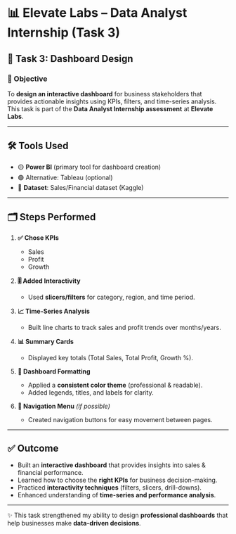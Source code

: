 # 📊 Elevate Labs – Data Analyst Internship (Task 3)

## 📝 Task 3: Dashboard Design

### 🎯 Objective
To **design an interactive dashboard** for business stakeholders that provides actionable insights using KPIs, filters, and time-series analysis.  
This task is part of the **Data Analyst Internship assessment** at **Elevate Labs**.

---

## 🛠 Tools Used
- 🟡 **Power BI** (primary tool for dashboard creation)  
- 🟢 Alternative: Tableau (optional)  
- 📂 **Dataset**: Sales/Financial dataset (Kaggle)  

---

## 🗂 Steps Performed

1. **✅ Chose KPIs**  
   - Sales  
   - Profit  
   - Growth  

2. **🎚 Added Interactivity**  
   - Used **slicers/filters** for category, region, and time period.  

3. **📈 Time-Series Analysis**  
   - Built line charts to track sales and profit trends over months/years.  

4. **📊 Summary Cards**  
   - Displayed key totals (Total Sales, Total Profit, Growth %).  

5. **🎨 Dashboard Formatting**  
   - Applied a **consistent color theme** (professional & readable).  
   - Added legends, titles, and labels for clarity.  

6. **🔗 Navigation Menu** *(if possible)*  
   - Created navigation buttons for easy movement between pages.  

---

## ✅ Outcome
- Built an **interactive dashboard** that provides insights into sales & financial performance.  
- Learned how to choose the **right KPIs** for business decision-making.  
- Practiced **interactivity techniques** (filters, slicers, drill-downs).  
- Enhanced understanding of **time-series and performance analysis**.  

---

✨ This task strengthened my ability to design **professional dashboards** that help businesses make **data-driven decisions**.  
